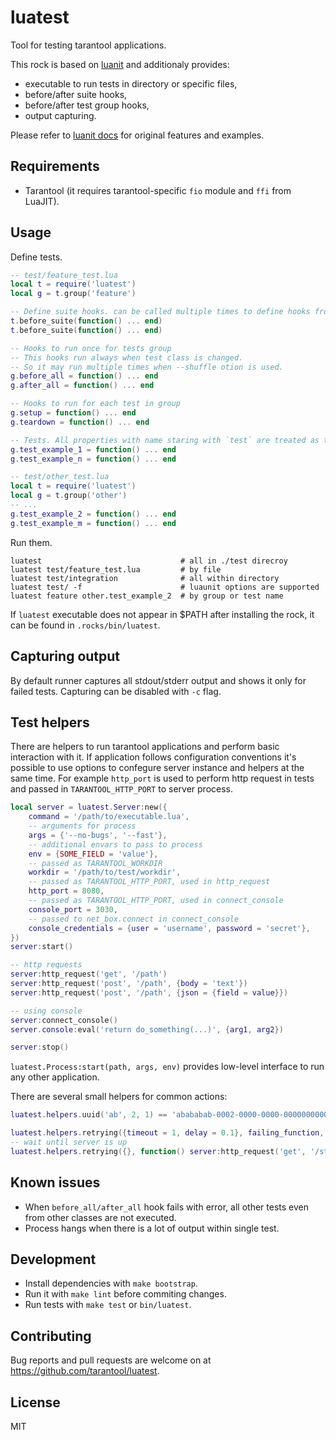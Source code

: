 # luatest

Tool for testing tarantool applications.

This rock is based on [luanit](https://github.com/bluebird75/luaunit) and additionaly provides:

- executable to run tests in directory or specific files,
- before/after suite hooks,
- before/after test group hooks,
- output capturing.

Please refer to [luanit docs](https://luaunit.readthedocs.io/en/latest/) for original features and examples.

## Requirements

- Tarantool (it requires tarantool-specific `fio` module and `ffi` from LuaJIT).

## Usage

Define tests.

```lua
-- test/feature_test.lua
local t = require('luatest')
local g = t.group('feature')

-- Define suite hooks. can be called multiple times to define hooks from different files
t.before_suite(function() ... end)
t.before_suite(function() ... end)

-- Hooks to run once for tests group
-- This hooks run always when test class is changed.
-- So it may run multiple times when --shuffle otion is used.
g.before_all = function() ... end
g.after_all = function() ... end

-- Hooks to run for each test in group
g.setup = function() ... end
g.teardown = function() ... end

-- Tests. All properties with name staring with `test` are treated as test cases.
g.test_example_1 = function() ... end
g.test_example_n = function() ... end

-- test/other_test.lua
local t = require('luatest')
local g = t.group('other')
-- ...
g.test_example_2 = function() ... end
g.test_example_m = function() ... end
```

Run them.

```
luatest                               # all in ./test direcroy
luatest test/feature_test.lua         # by file
luatest test/integration              # all within directory
luatest test/ -f                      # luaunit options are supported
luatest feature other.test_example_2  # by group or test name
```

If `luatest` executable does not appear in $PATH after installing the rock,
it can be found in `.rocks/bin/luatest`.

## Capturing output

By default runner captures all stdout/stderr output and shows it only for failed tests.
Capturing can be disabled with `-c` flag.

## Test helpers

There are helpers to run tarantool applications and perform basic interaction with it.
If application follows configuration conventions it's possible to use
options to confegure server instance and helpers at the same time. For example
`http_port` is used to perform http request in tests and passed in `TARANTOOL_HTTP_PORT`
to server process.

```lua
local server = luatest.Server:new({
    command = '/path/to/executable.lua',
    -- arguments for process
    args = {'--no-bugs', '--fast'},
    -- additional envars to pass to process
    env = {SOME_FIELD = 'value'},
    -- passed as TARANTOOL_WORKDIR
    workdir = '/path/to/test/workdir',
    -- passed as TARANTOOL_HTTP_PORT, used in http_request
    http_port = 8080,
    -- passed as TARANTOOL_HTTP_PORT, used in connect_console
    console_port = 3030,
    -- passed to net_box.connect in connect_console
    console_credentials = {user = 'username', password = 'secret'},
})
server:start()

-- http requests
server:http_request('get', '/path')
server:http_request('post', '/path', {body = 'text'})
server:http_request('post', '/path', {json = {field = value}})

-- using console
server:connect_console()
server.console:eval('return do_something(...)', {arg1, arg2})

server:stop()
```

`luatest.Process:start(path, args, env)` provides low-level interface to run any other application.

There are several small helpers for common actions:

```lua
luatest.helpers.uuid('ab', 2, 1) == 'abababab-0002-0000-0000-000000000001'

luatest.helpers.retrying({timeout = 1, delay = 0.1}, failing_function, arg1, arg2)
-- wait until server is up
luatest.helpers.retrying({}, function() server:http_request('get', '/status') end)
```

## Known issues

- When `before_all/after_all` hook fails with error, all other tests even from other classes
are not executed.
- Process hangs when there is a lot of output within single test.

## Development

- Install dependencies with `make bootstrap`.
- Run it with `make lint` before commiting changes.
- Run tests with `make test` or `bin/luatest`.

## Contributing

Bug reports and pull requests are welcome on at
https://github.com/tarantool/luatest.

## License

MIT
